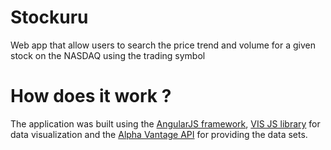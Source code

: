 # Stockuru
Web app that allow users to search the price trend and volume for a given stock on the NASDAQ using the trading symbol
# How does it work ?
The application was built using the [AngularJS framework](https://angularjs.org/), [VIS JS library](https://visjs.org/) for data visualization and the [Alpha Vantage API](https://www.alphavantage.co/documentation/) for providing the data sets.


